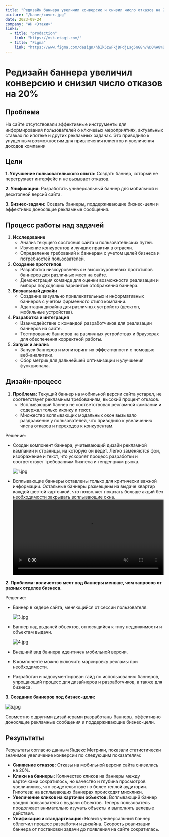 ```yaml
---
title: "Редизайн баннера увеличил конверсию и снизил число отказов на 20%"
picture: "/baner/cover.jpg"
date: 2023-09-24
company: "АН «Этажи»"
links:
  - title: "prodaction"
    link: "https://msk.etagi.com/"
  - title: "Figma"
    link: "https://www.figma.com/design/hbIk5zwFkjDPdjLsg5nG8n/%D0%A8%D0%B0%D0%B9%D0%B4%D1%83%D0%BB%D0%BB%D0%B8%D0%BD%D0%B0-%D0%A1%D0%B0%D1%84%D0%B8%D1%8F-%7C-Product-desigher?node-id=16-26583&t=1bmtHCnMwntKVHBm-1"
---
```


# Редизайн баннера увеличил конверсию и снизил число отказов на 20%

## Проблема

На сайте отсутствовали эффективные инструменты для информирования пользователей о ключевых мероприятиях, актуальных ставках по ипотеке и других рекламных задачах. Это приводило к упущенным возможностям для привлечения клиентов и увеличения доходов компании

## Цели

**1. Улучшение пользовательского опыта:** Создать баннер, который не перегружает интерфейс и не вызывает отказов.

**2. Унификация:** Разработать универсальный баннер для мобильной и десктопной версий сайта.

**3. Бизнес-задачи:** Создать баннеры, поддерживающие бизнес-цели и эффективно доносящие рекламные сообщения.

## Процесс работы над задачей

1. **Исследование**
   - Анализ текущего состояния сайта и пользовательских путей.
   - Изучение конкурентов и лучших практик в отрасли.
   - Определение требований к баннерам с учетом целей бизнеса и потребностей пользователей.
2. **Создание прототипов**
   - Разработка низкоуровневых и высокоуровневых прототипов баннеров для различных мест на сайте.
   - Демонстрация команде для оценки возможности реализации и выбора подходящих вариантов отображения баннера.
3. **Визуальный дизайн**
   - Создание визуально привлекательных и информативных баннеров с учетом фирменного стиля компании.
   - Адаптация дизайна для различных устройств (десктоп, мобильные устройства).
4. **Разработка и интеграция**
   - Взаимодействие с командой разработчиков для реализации баннеров на сайте.
   - Тестирование баннеров на различных устройствах и браузерах для обеспечения корректной работы.
5. **Запуск и анализ**
   - Запуск баннеров и мониторинг их эффективности с помощью веб-аналитики.
   - Сбор метрик для дальнейшей оптимизации и улучшения функционала.

## Дизайн-процесс

1. **Проблема:** Текущий баннер на мобильной версии сайта устарел, не соответствует рекламным требованиям, высокий процент отказов.
   - Всплывающий баннер не соответствовал рекламной кампании и содержал только иконку и текст.
   - Множество всплывающих модальных окон вызывало раздражение у пользователей, что приводило к увеличению числа отказов и переходов к конкурентам.

Решение:

- Создан компонент баннера, учитывающий дизайн рекламной кампании и страницы, на которую он ведет. Легко заменяются фон, изображение и текст, что ускоряет процесс разработки и соответствует требованиям бизнеса и тенденциям рынка.

  ![1.jpg](/baner/1.jpg)

- Всплывающие баннеры оставлены только для критически важной информации. Остальные баннеры размещены на выдаче квартир каждой шестой карточкой, что позволяет показать больше акций без необходимости закрывать всплывающие окна.
  <video src="/baner/1.mp4" controls autoplay loop muted style="width: 100%;" ></video>

**2. Проблема: количество мест под баннеры меньше, чем запросов от разных отделов бизнеса.**

Решение:

- Баннер в хедере сайта, меняющийся от сессии пользователя.

  ![3.jpg](/baner/3.jpg)

- Баннер над выдачей объектов, относящийся к типу недвижимости и объектам выдачи.

  ![4.jpg](/baner/4.jpg)

- Внешний вид баннера идентичен мобильной версии.
- В компоненте можно включить маркировку рекламы при необходимости.
- Разработан и задокументирован гайд по использованию баннеров, упрощающий процесс для дизайнеров и разработчиков, а также для бизнеса.

**3. Создание баннеров под бизнес-цели:**

![5.jpg](/baner/5.jpg)

Совместно с другими дизайнерами разработаны баннеры, эффективно доносящие рекламные сообщения и поддерживающие бизнес-цели.

## Результаты

Результаты согласно данным Яндекс Метрики, показали статистически значимое увеличение конверсии по следующим показателям:

- **Снижение отказов:** Отказы на мобильной версии сайта снизились на 20%.
- **Клики на баннеры:** Количество кликов на баннеры между карточками сократилось, но качество и глубина просмотров увеличились, что свидетельствует о более теплой аудитории. Гипотеза: на всплывающих баннерах происходят мисклики.
- **Увеличение кликов на карточки объектов:** Всплывающий баннер уводил пользователя с выдачи объектов. Теперь пользователь продолжает внимательно изучать объекты и выполнять целевые действия.
- **Унификация и стандартизация:** Новый универсальный баннер облегчил процесс разработки и дизайна. Скорость реализации баннера от постановки задачи до появления на сайте сократилась.
